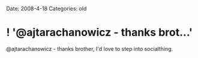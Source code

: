 Date: 2008-4-18
Categories: old

# ! '@ajtarachanowicz - thanks brot...'

@ajtarachanowicz - thanks brother, I'd love to step into socialthing.
